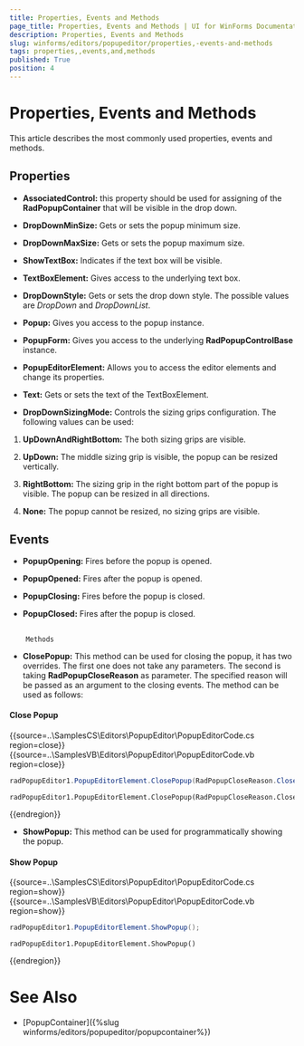 ```yaml
---
title: Properties, Events and Methods
page_title: Properties, Events and Methods | UI for WinForms Documentation
description: Properties, Events and Methods
slug: winforms/editors/popupeditor/properties,-events-and-methods
tags: properties,,events,and,methods
published: True
position: 4
---
```


# Properties, Events and Methods



This article describes the most commonly used properties, events and methods.

## Properties

* __AssociatedControl:__ this property should be used for assigning of the __RadPopupContainer__ that will be visible in the drop down.
            

* __DropDownMinSize:__ Gets or sets the popup minimum size.
            

* __DropDownMaxSize:__ Gets or sets the popup maximum size.
            

* __ShowTextBox:__ Indicates if the text box will be visible.
            

* __TextBoxElement:__ Gives access to the underlying text box.
            

* __DropDownStyle:__ Gets or sets the drop down style. The possible values are *DropDown* and *DropDownList*.
            

* __Popup:__ Gives you access to the popup instance.
            

* __PopupForm:__ Gives you access to the underlying __RadPopupControlBase__ instance.
            

* __PopupEditorElement:__ Allows you to access the editor elements and change its properties.
            

* __Text:__ Gets or sets the text of the TextBoxElement.
            

* __DropDownSizingMode:__ Controls the sizing grips configuration. The following values can be used:
            

1. __UpDownAndRightBottom:__ The both sizing grips are visible.
                

1. __UpDown:__ The middle sizing grip is visible, the popup can be resized vertically.
                

1. __RightBottom:__ The sizing grip in the right bottom part of the popup is visible. The popup can be resized in all directions.
                

1. __None:__ The popup cannot be resized, no sizing grips are visible.
                

## Events

* __PopupOpening:__ Fires before the popup is opened.
            

* __PopupOpened:__ Fires after the popup is opened.
            

* __PopupClosing:__ Fires before the popup is closed.
            

* __PopupClosed:__ Fires after the popup is closed.
            

## 
        Methods
      

* __ClosePopup:__ This method can be used for closing the popup, it has two overrides. The first one does not take any parameters. The second is taking __RadPopupCloseReason__ as parameter. The specified reason will be passed as an argument to the closing events. The method can be used as follows:

#### Close Popup 

{{source=..\SamplesCS\Editors\PopupEditor\PopupEditorCode.cs region=close}} 
{{source=..\SamplesVB\Editors\PopupEditor\PopupEditorCode.vb region=close}} 

````C#
radPopupEditor1.PopupEditorElement.ClosePopup(RadPopupCloseReason.CloseCalled);

````
````VB.NET
radPopupEditor1.PopupEditorElement.ClosePopup(RadPopupCloseReason.CloseCalled)

````

{{endregion}} 
 
* __ShowPopup:__ This method can be used for programmatically showing the popup.

#### Show Popup 


{{source=..\SamplesCS\Editors\PopupEditor\PopupEditorCode.cs region=show}} 
{{source=..\SamplesVB\Editors\PopupEditor\PopupEditorCode.vb region=show}} 

````C#
radPopupEditor1.PopupEditorElement.ShowPopup();

````
````VB.NET
radPopupEditor1.PopupEditorElement.ShowPopup()

````

{{endregion}} 
 

# See Also

 * [PopupContainer]({%slug winforms/editors/popupeditor/popupcontainer%})
